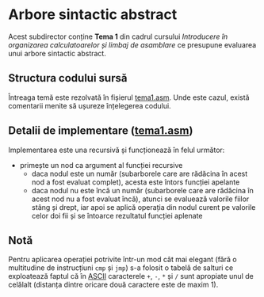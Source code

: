 [tema1-asm]: tema1.asm

[ascii]: https://en.wikipedia.org/wiki/ASCII

# Arbore sintactic abstract
Acest subdirector conține **Tema 1** din cadrul cursului _Introducere în organizarea calculatoarelor și limbaj de asamblare_ ce presupune evaluarea unui arbore sintactic abstract.

## Structura codului sursă
Întreaga temă este rezolvată în fișierul [tema1.asm][tema1-asm]. Unde este cazul, există comentarii menite să ușureze înțelegerea codului.

## Detalii de implementare ([tema1.asm][tema1-asm])
Implementarea este una recursivă și funcționează
în felul următor:
* primește un nod ca argument al funcției recursive
  * daca nodul este un număr (subarborele care are rădăcina în acest nod a fost evaluat complet), acesta este întors funcției apelante
  * daca nodul nu este încă un număr (subarborele care are rădăcina în acest nod nu a fost evaluat încă), atunci se evaluează valorile fiilor stâng și drept, iar apoi se aplică operația din nodul curent pe valorile celor doi fii și se întoarce rezultatul funcției aplenate

## Notă
Pentru aplicarea operației potrivite într-un mod cât mai elegant (fără o multitudine de instrucțiuni `cmp` și `jmp`) s-a folosit o tabelă de salturi ce exploatează faptul că în [ASCII][ascii] caracterele `+`, `-`, `*` și `/` sunt apropiate unul de celălalt (distanța dintre oricare două caractere este de maxim 1).
